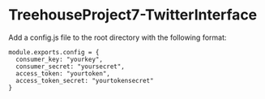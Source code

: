 # TreehouseProject7-TwitterInterface

Add a config.js file to the root directory with the following format:
```
module.exports.config = {
  consumer_key: "yourkey",
  consumer_secret: "yoursecret",
  access_token: "yourtoken",
  access_token_secret: "yourtokensecret"
}
```
